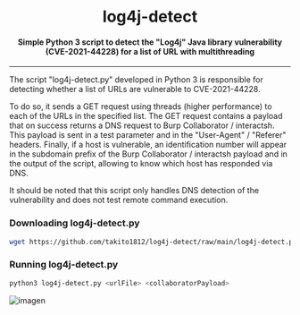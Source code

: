 <h1 align="center">
  <br>
  log4j-detect
</h1>

<h4 align="center">Simple Python 3 script to detect the "Log4j" Java library vulnerability (CVE-2021-44228) for a list of URL with multithreading</h4>

---

The script "log4j-detect.py" developed in Python 3 is responsible for detecting whether a list of URLs are vulnerable to CVE-2021-44228.

To do so, it sends a GET request using threads (higher performance) to each of the URLs in the specified list. The GET request contains a payload that on success returns a DNS request to Burp Collaborator / interactsh. This payload is sent in a test parameter and in the "User-Agent" / "Referer" headers.
Finally, if a host is vulnerable, an identification number will appear in the subdomain prefix of the Burp Collaborator / interactsh payload and in the output of the script, allowing to know which host has responded via DNS.

It should be noted that this script only handles DNS detection of the vulnerability and does not test remote command execution.

### Downloading log4j-detect.py

```sh
wget https://github.com/takito1812/log4j-detect/raw/main/log4j-detect.py
```

### Running log4j-detect.py

```sh
python3 log4j-detect.py <urlFile> <collaboratorPayload>
```

![imagen](https://user-images.githubusercontent.com/56491288/145856295-f85b06da-17f2-4aa7-85fb-e0b75d6e1965.png)
